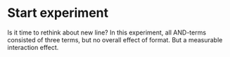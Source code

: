 # Start experiment

Is it time to rethink about new line? In this experiment, all 
AND-terms consisted of three terms, but no overall effect
of format. But a measurable interaction effect.


